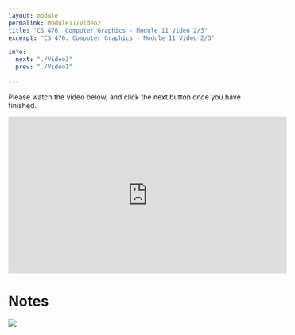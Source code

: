 ```yaml
---
layout: module
permalink: Module11/Video2
title: "CS 476: Computer Graphics - Module 11 Video 2/3"
excerpt: "CS 476: Computer Graphics - Module 11 Video 2/3"

info:
  next: "./Video3"
  prev: "./Video1"
  
---
```


Please watch the video below, and click the next button once you have finished.

<iframe width="560" height="315" src="https://www.youtube.com/embed/jNQlH9Dk1AE" frameborder="0" allow="accelerometer; autoplay; clipboard-write; encrypted-media; gyroscope; picture-in-picture" allowfullscreen></iframe>

<h1>Notes</h1>
<img src = "../images/Unit2/RayCasting.svg">